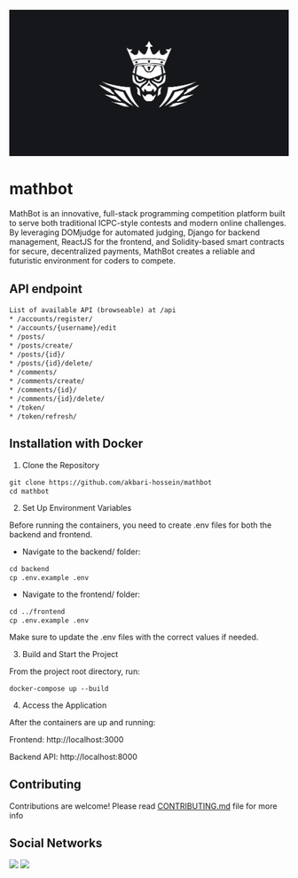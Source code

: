 <p align="center">
  <img src="mathbot.png" alt="mathbot banner" />
</p>

# mathbot

MathBot is an innovative, full-stack programming competition platform built to serve both traditional ICPC-style contests and modern online challenges. By leveraging DOMjudge for automated judging, Django for backend management, ReactJS for the frontend, and Solidity-based smart contracts for secure, decentralized payments, MathBot creates a reliable and futuristic environment for coders to compete.

## API endpoint

```
List of available API (browseable) at /api
* /accounts/register/
* /accounts/{username}/edit
* /posts/
* /posts/create/
* /posts/{id}/
* /posts/{id}/delete/
* /comments/
* /comments/create/
* /comments/{id}/
* /comments/{id}/delete/
* /token/
* /token/refresh/
```

## Installation with Docker

1. Clone the Repository

```
git clone https://github.com/akbari-hossein/mathbot
cd mathbot
```

2. Set Up Environment Variables

Before running the containers, you need to create .env files for both the backend and frontend.

- Navigate to the backend/ folder:

```
cd backend
cp .env.example .env
```

- Navigate to the frontend/ folder:

```
cd ../frontend
cp .env.example .env
```

Make sure to update the .env files with the correct values if needed.

3. Build and Start the Project
   
From the project root directory, run:

```
docker-compose up --build
```

4. Access the Application

After the containers are up and running:

Frontend: http://localhost:3000

Backend API: http://localhost:8000

## Contributing

Contributions are welcome! Please read [CONTRIBUTING.md](./CONTRIBUTING.md) file for more info

## Social Networks

[<img src="https://www.vectorlogo.zone/logos/instagram/instagram-tile.svg" width="32">](https://www.instagram.com/themathbot)
[<img src="https://www.vectorlogo.zone/logos/telegram/telegram-tile.svg" width="32">](http://t.me/math_20_bot)
